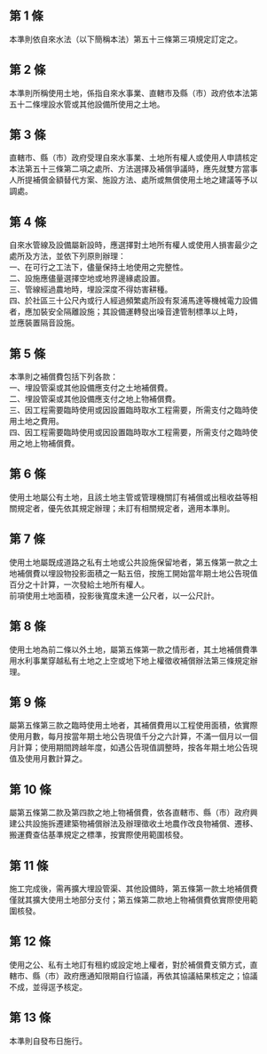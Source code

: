 第 1 條
-------
本準則依自來水法（以下簡稱本法）第五十三條第三項規定訂定之。

第 2 條
-------
本準則所稱使用土地，係指自來水事業、直轄市及縣（市）政府依本法第  
五十二條埋設水管或其他設備所使用之土地。

第 3 條
-------
直轄市、縣（市）政府受理自來水事業、土地所有權人或使用人申請核定  
本法第五十三條第二項之處所、方法選擇及補償爭議時，應先就雙方當事  
人所提補償金額替代方案、施設方法、處所或無償使用土地之建議等予以  
調處。

第 4 條
-------
自來水管線及設備屬新設時，應選擇對土地所有權人或使用人損害最少之  
處所及方法，並依下列原則辦理：  
一、在可行之工法下，儘量保持土地使用之完整性。  
二、設施應儘量選擇空地或地界邊緣處設置。  
三、管線經過農地時，埋設深度不得妨害耕種。  
四、於社區三十公尺內或行人經過頻繁處所設有泵浦馬達等機械電力設備  
    者，應加裝安全隔離設施；其設備運轉發出噪音達管制標準以上時，  
    並應裝置隔音設施。

第 5 條
-------
本準則之補償費包括下列各款：  
一、埋設管渠或其他設備應支付之土地補償費。  
二、埋設管渠或其他設備應支付之地上物補償費。  
三、因工程需要臨時使用或因設置臨時取水工程需要，所需支付之臨時使  
    用土地之費用。  
四、因工程需要臨時使用或因設置臨時取水工程需要，所需支付之臨時使  
    用之地上物補償費。

第 6 條
-------
使用土地屬公有土地，且該土地主管或管理機關訂有補償或出租收益等相  
關規定者，優先依其規定辦理；未訂有相關規定者，適用本準則。

第 7 條
-------
使用土地屬既成道路之私有土地或公共設施保留地者，第五條第一款之土  
地補償費以埋設物投影面積之一點五倍，按施工開始當年期土地公告現值  
百分之十計算，一次發給土地所有權人。  
前項使用土地面積，投影後寬度未達一公尺者，以一公尺計。

第 8 條
-------
使用土地為前二條以外土地，屬第五條第一款之情形者，其土地補償費準  
用水利事業穿越私有土地之上空或地下地上權徵收補償辦法第三條規定辦  
理。

第 9 條
-------
屬第五條第三款之臨時使用土地者，其補償費用以工程使用面積，依實際  
使用月數，每月按當年期土地公告現值千分之六計算，不滿一個月以一個  
月計算；使用期間跨越年度，如遇公告現值調整時，按各年期土地公告現  
值及使用月數計算之。

第 10 條
--------
屬第五條第二款及第四款之地上物補償費，依各直轄市、縣（市）政府興  
建公共設施拆遷建築物補償辦法及辦理徵收土地農作改良物補償、遷移、  
搬運費查估基準規定之標準，按實際使用範圍核發。

第 11 條
--------
施工完成後，需再擴大埋設管渠、其他設備時，第五條第一款土地補償費  
僅就其擴大使用土地部分支付；第五條第二款地上物補償費依實際使用範  
圍核發。

第 12 條
--------
使用之公、私有土地訂有租約或設定地上權者，對於補償費支領方式，直  
轄市、縣（市）政府應通知限期自行協議，再依其協議結果核定之；協議  
不成，並得逕予核定。

第 13 條
--------
本準則自發布日施行。

